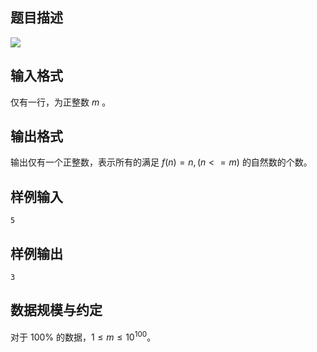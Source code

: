 ## 题目描述

![](https://hydro.org.cn/d/bzoj/p/1223/file/pic1.jpg)

## 输入格式

仅有一行，为正整数 $m$ 。

## 输出格式

输出仅有一个正整数，表示所有的满足 $f(n)=n,(n<=m)$ 的自然数的个数。

## 样例输入

```
5
```

## 样例输出

```
3
```

## 数据规模与约定

对于 $100\%$ 的数据，$1\le m\le 10^{100}$。

